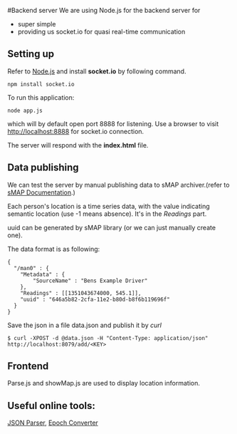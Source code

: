 #Backend server
We are using Node.js for the backend server for
- super simple
- providing us socket.io for quasi real-time communication

## Setting up
Refer to [Node.js](http://nodejs.org) and install **socket.io** by following command.
	
	npm install socket.io

To run this application:

	node app.js

which will by default open port 8888 for listening. Use a browser to visit <http://localhost:8888> for socket.io connection.

The server will respond with the **index.html** file.

## Data publishing
We can test the server by manual publishing data to sMAP archiver.(refer to [sMAP Documentation](http://code.google.com/p/smap-data/wiki/DataPublishing "DataPublishing - Manual data publishing to the archiver").)

Each person's location is a time series data, with the value indicating semantic location (use -1 means absence). It's in the _Readings_ part.

uuid can be generated by sMAP library (or we can just manually create one).

The data format is as following:

	{
  	  "/man0" : {
    	"Metadata" : {
      		"SourceName" : "Bens Example Driver"
	    },
   		"Readings" : [[1351043674000, 545.1]],
    	"uuid" : "646a5b82-2cfa-11e2-b80d-b8f6b119696f"
  	  }
    }
	
Save the json in a file data.json and publish it by _curl_

	$ curl -XPOST -d @data.json -H "Content-Type: application/json" http://localhost:8079/add/<KEY>

## Frontend
Parse.js and showMap.js are used to display location information.

## Useful online tools:
[JSON Parser](http://json.parser.online.fr), 
[Epoch Converter](http://www.epochconverter.com)